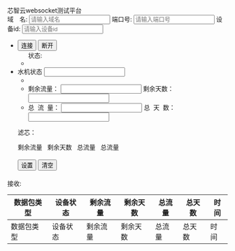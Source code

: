 <!DOCTYPE html>
<html lang="en">
<head>
	<meta charset="UTF-8">
	<meta name='viewport' content='width=device-width,initial-scale=1.0,user-scalable=no'>
	<title>websocket测试平台</title>
	<link rel="stylesheet" href="./resource/amazeui/css/amazeui.min.css">
	<link rel="stylesheet" type="text/css" href="./resource/iconfont/iconfont.css">
	<link rel="stylesheet" href="./resource/stylesheets/common.css">
	<link rel="stylesheet" href="./resource/stylesheets/websocket.css">
	<script src="./resource/javascripts/vue.min.js"></script>
</head>
<body>
	<div id='websocket'>
		<div class='h1 tcenter'><label for="">芯智云websocket测试平台</label></div>
		<div class='wTop am-g'>
			<span class='am-u-md-4 am-u-sm-12 am-u-xs-12'>
				<label for="">域&emsp;名: </label>
				<input type="text" placeholder="请输入域名" v-model='url'>
			</span>
			<span class='am-u-md-4 am-u-sm-12 am-u-xs-12'>
				<label for="">端口号: </label>
				<input type="text" placeholder="请输入端口号" v-model='port'>
			</span>
			<span class='am-u-md-4 am-u-sm-12 am-u-xs-12'>
				<label for="">设备id: </label>
				<input type="text" placeholder="请输入设备id" v-model='deviceid'>
			</span>
		</div>
		<ul class='am-g content'>
			<li class='am-u-md-6 am-u-sm-12 am-u-xs-12'>
				<button @click='link'>连接</button>
				<button @click='offline'>断开</button>
				<ul>
					<label for="">状态:</label>
					<li v-text='status'></li>
				</ul>
			</li>
			<li class='am-u-md-6 am-u-sm-12 am-u-xs-12 set'>
				<div>
					<label for="">水机状态</label>
					<input type="text" v-model='setObj.DeviceStause'>
				</div>
				<ul>
					<li>
						<!-- <button>冲洗</button>
						<button>开机</button>
						<button>关机</button> -->
					</li>
					<li class='cfix'>
						<span class='am-u-md-6 am-u-sm-6 am-u-xs-12'>
							<label for="">剩余流量：</label>
							<input type="text" v-model='setObj.reFlow'>
						</span>
						<span class='am-u-md-6 am-u-sm-6 am-u-xs-12'>
							<label for="">剩余天数：</label>
							<input type="text" v-model='setObj.reDay'>
						</span>
					</li>
					<li class='cfix'>
						<span class='am-u-md-6 am-u-sm-6 am-u-xs-12'>
							<label for="">总&nbsp;&nbsp;流&nbsp;&nbsp;量：</label>
							<input type="text" v-model='setObj.allFlow'>
						</span>
						<span class='am-u-md-6 am-u-sm-6 am-u-xs-12'>
							<label for="">总&nbsp;&nbsp;天&nbsp;&nbsp;数：</label>
							<input type="text" v-model='setObj.allDay'>
						</span>
					</li>
				</ul>
				<div>
					<p><label for="">滤芯：</label></p>
					<span>剩余流量&nbsp;<span v-text='showObj.reFlow'></span>&nbsp;</span>
					<span>剩余天数&nbsp;<span v-text='showObj.reDay'></span>&nbsp;</span>
					<span>总流量&nbsp;<span v-text='showObj.allFlow'></span>&nbsp;</span>
					<span>总流量&nbsp;<span v-text='showObj.allDay'></span>&nbsp;</span>
				</div>
				<div style='margin: 2vmin 0;'>
					<button @click='setDataFn'>设置</button>
					<button @click='clearSetObj'>清空</button>
				</div>
			</li>
		</ul>
		<div id='receive'>
			<p>接收:</p>
			<table>
				<thead>
					<tr>
						<th>数据包类型</th>
						<th>设备状态</th>
						<th>剩余流量</th>
						<th>剩余天数</th>
						<th>总流量</th>
						<th>总天数</th>
						<th>时间</th>
					</tr>
				</thead>
				<tbody>
					<tr v-for='s in receive'>
						<td v-text='s.PackType'>数据包类型</td>
						<td v-text='s.DeviceStause'>设备状态</td>
						<td v-text='s.reFlow'>剩余流量</td>
						<td v-text='s.reDay'>剩余天数</td>
						<td v-text='s.allFlow'>总流量</td>
						<td v-text='s.allDay'>总天数</td>
						<td v-text='s.time'>时间</td>
					</tr>
				</tbody>
			</table>
		</div>
	</div>
	<script src="./resource/javascripts/websocket.js"></script>
	<script src="./resource/javascripts/public.js"></script>
	<script>
		var websocket = new Vue({
			el: '#websocket',
			data(){
				return {
					wsurl: '',		// websocket 地址
					url: '',
					port: '',
					deviceid: '',
					receive: [],	// 接收到的数据
					status: '',
					// 设备状态集合
					dstauseList: {'0':'制水','1':'冲洗','2':'水满','3':'缺水','4':'漏水','5':'检修','6':'欠费停机','7':'关机','8':'开机(仅命令)'},
					//登录包
					login: {
					    "DeviceID": '',
					    "PackType": "login",
					    "Vison": 0,
					},
					setData: {
						DeviceID: '',		// 设备id
						DeviceStause: '',	//设备状态码
						PackType: 'SetData',	// 数据包类型
					},
					showObj: {
						reFlow: '',		// 剩余流量
						reDay: '',		// 剩余天数
						allFlow: '',		// 总流量
						allDay: '',		// 总天数
					},
					setObj: {
						reFlow: '',		// 剩余流量
						reDay: '',		// 剩余天数
						allFlow: '',		// 总流量
						allDay: '',		// 总天数
					}
				}
			},
			mounted(){
				this.url = '120.78.184.0';
				this.port = '6001';

				// this.receive = [{
				// 	PackType: 'login',
				// 	DeviceStause: '1',
				// 	reFlow: '10',
				// 	reDay: '20',		
				// 	allFlow: '50',		
				// 	allDay: '60',		
				// 	time: '20180503',		
				// }]
			},
			methods: {
				link: function(){
					websocket.wsurl = 'ws://' + websocket.url + ':' + websocket.port;
					websocket.login['DeviceID'] = websocket.deviceid;	// 登录包
					if(!websocket.url){
						noticeFn({text:'请输入域名'});
						return
					}else if(!websocket.port){
						noticeFn({text:'请输入端口号'});
						return
					}else if(!websocket.deviceid){
						noticeFn({text:'请输入设备id'});
						return
					}
					// 连接websocket
					/*
						调用封装的websocket函数
						函数在 websocket.js中
					*/ 
					wsFun(websocket.wsurl, function(){
						// 连接成功
						// 发送登录包
						websocket.sendMessage(websocket.login);

					}, function(str, res){
						// str: 数据类型（接收，关闭， 错误），
						// 在websocket.js中给出，不需要传
						console.log(str, res);
						
						// 接收数据更新到页面
						if(str == 'message'){
							var data = JSON.parse(res);
							console.log(data);
							websocket.status = websocket.dstauseList[data.DeviceStause];
							websocket.showObj.reFlow = data.reFlow;
							websocket.showObj.reDay = data.reDay;		
							websocket.showObj.allFlow = data.allFlow;		
							websocket.showObj.allDay = data.allDay;
							
							websocket.receive.push(data);
							// 多于20条则清空
							if(websocket.receive.length >= 20){
								websocket.receive.splice(0,20);
							}
						}
						// console.log(websocket.receive)
					});
				},
				offline: function(){
					// 断开websocket
					ws.close();
				},
				sendMessage: function(data){
					// 发送json格式数据
					if(Object.prototype.toString.call(data) === "[object Object]"){
						data = JSON.stringify(data);
					}
					// 发送数据
					sendmsg(data);
				},
				// 发送设置包
				setDataFn: function(){

					websocket.setData['DeviceID'] = websocket.deviceid;	
					websocket.setData['DeviceStause'] = websocket.setObj['DeviceStause'];	
					websocket.setData['reFlow'] = websocket.setObj['reFlow'];
					websocket.setData['reDay'] = websocket.setObj['reDay'];
					websocket.setData['allFlow'] = websocket.setObj['allFlow'];
					websocket.setData['allDay'] = websocket.setObj['allDay'];
					console.log(websocket.setData);
					// 发送数据
					websocket.sendMessage(websocket.setData);
				},
				// 清空设置的数据
				clearSetObj: function(){
					websocket.setObj['DeviceStause'] = '';	
					websocket.setObj['reFlow'] = '';
					websocket.setObj['reDay'] = '';
					websocket.setObj['allFlow'] = '';
					websocket.setObj['allDay'] = '';
				}
			}
		})
	</script>
</body>
</html>